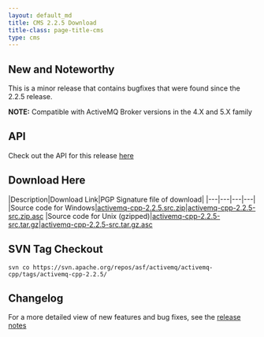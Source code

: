 ```yaml
---
layout: default_md
title: CMS 2.2.5 Download
title-class: page-title-cms
type: cms
---
```


New and Noteworthy
------------------

This is a minor release that contains bugfixes that were found since the 2.2.5 release.  

**NOTE:** Compatible with ActiveMQ Broker versions in the 4.X and 5.X family

API
---

Check out the API for this release [here](../api_docs/activemqcpp-2.2.1)

Download Here
-------------

|Description|Download Link|PGP Signature file of download|
|---|---|---|---|
|Source code for Windows|[activemq-cpp-2.2.5.src.zip](http://archive.apache.org/dist/activemq/activemq-cpp/source/activemq-cpp-2.2.5-src.zip)|[activemq-cpp-2.2.5-src.zip.asc](http://archive.apache.org/dist/activemq/activemq-cpp/source/activemq-cpp-2.2.5-src.zip.asc)
|Source code for Unix (gzipped)|[activemq-cpp-2.2.5-src.tar.gz](http://archive.apache.org/dist/activemq/activemq-cpp/source/activemq-cpp-2.2.5-src.tar.gz)|[activemq-cpp-2.2.5-src.tar.gz.asc](http://archive.apache.org/dist/activemq/activemq-cpp/source/activemq-cpp-2.2.5-src.tar.gz.asc)

SVN Tag Checkout
----------------
```
svn co https://svn.apache.org/repos/asf/activemq/activemq-cpp/tags/activemq-cpp-2.2.5/
```

Changelog
---------

For a more detailed view of new features and bug fixes, see the [release notes](http://issues.apache.org/activemq/secure/ReleaseNote.jspa?projectId=11000&styleName=Html&version=12060)
